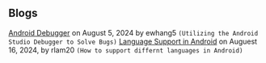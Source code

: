 ## Blogs

[Android Debugger](android-debugger.md) on August 5, 2024 by ewhang5 `(Utilizing the Android Studio Debugger to Solve Bugs)`
[Language Support in Android](languages.md) on Auguest 16, 2024, by rlam20 `(How to support differnt languages in Android)`
